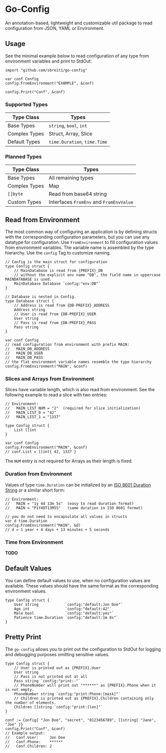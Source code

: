 # Go-Config

An annotation-based, lightweight and customizable util package to read configuration from JSON, YAML or Environment.

## Usage

See the minimal example below to read configuration of any type from environment variables and print to StdOut:

```golang
import "github.com/sbreit1/go-config"

var conf Config
config.FromEnvironment("EXAMPLE", &conf)

config.Print("Conf", &conf)
```

### Supported Types

| Type Class | Types |
| ---------- | ----- |
| Base Types | `string`, `bool`, `int` |
| Complex Types | Struct, Array, Slice |
| Default Types | `time.Duration`, `time.Time` |

### Planned Types

| Type Class | Types |
| ---------- | ----- |
| Base Types | All remaining types |
| Complex Types | Map |
| `[]byte` | Read from base64 string |
| Custom Types | Interfaces `FromEnv` and `FromEnvValue` |

## Read from Environment

The most common way of configuring an application is by defining structs with the corresponding configuration parameters, but you can use any datatype for configuration. Use `FromEnvironment` to fill configuration values from environment variables. The variable name is assembled by the type hierarchy. Use the `config` Tag to customize naming.

```golang
// Config is the main struct for configuration
type Config struct {
    // MainDatabase is read from {PREFIX}_DB
    // without the explicit env name "DB", the field name in uppercase MAINDATABASE is used.
    MainDatabase Database `config:"env:DB"`
}

// Database is nested in Config.
type Database struct {
    // Address is read from {DB-PREFIX}_ADDRESS
    Address string
    // User is read from {DB-PREFIX}_USER
    User string
    // Pass is read from {DB-PREFIX}_PASS
    Pass string
}

var conf Config
// read configuration from environment with prefix MAIN:
//   MAIN_DB_ADDRESS
//   MAIN_DB_USER
//   MAIN_DB_PASS
// the flat environment variable names resemble the type hierarchy
config.FromEnvironment("MAIN", &conf)
```

### Slices and Arrays from Environment

Slices have variable length, which is also read from environment. See the following example to read a slice with two entries:

```golang
// Environment:
//   MAIN_LIST_NUM = "2"  (required for slice initialization)
//   MAIN_LIST_0 = "42"
//   MAIN_LIST_1 = "1337"

type Config struct {
    List []int
}

var conf Config
config.FromEnvironment("MAIN", &conf)
// conf.List = []int{ 42, 1337 }
```

The `NUM` entry is not required for Arrays as their length is fixed.

### Duration from Environment

Values of type `time.Duration` can be initialized by an [ISO 8601 Duration String](https://en.wikipedia.org/wiki/ISO_8601#Durations) or a similar short form:

```golang
// Environment:
//   MAIN = "1y 4d 13m 5s"  (easy to read duration format)
//   MAIN = "P1Y4DT13M5S"   (same duration in ISO 8601 format)

// you do not need to encapsulate all values in structs
var d time.Duration
config.FromEnvironment("MAIN", &d)
// d = 1 year + 4 days + 13 minutes + 5 seconds
```

### Time from Environment

**TODO**

## Default Values

You can define default values to use, when no configuration values are available. These values should have the same format as the corresponding environment values.

```golang
type Config struct {
    User string            `config:"default:Jon Doe"`
    Age int                `config:"default:42"`
    Male bool              `config:"default:yes"`
    Patience time.Duration `config:"default:1m 8s"`
}
```


## Pretty Print

The `go-config` allows you to print out the configuration to StdOut for logging and debugging purposes omitting sensitive values.

```golang
type Config struct {
    // User is printed out as {PREFIX}.User
    User string
    // Pass is not printed out at all
    Pass string `config:"print:-"`
    // PhoneNumber will print out "******" as {PREFIX}.Phone when it is not empty.
    PhoneNumber string `config:"print:Phone:[mask]"`
    // Children is printed out as {PREFIX}.Children containing only the number of elements.
    Children []string `config:"print:[len]"`
}

conf := Config{ "Jon Doe", "secret", "0123456789", []string{ "Jane", "Joe" }}
config.Print("Conf", &conf)
// Example output:
//   Conf.User:     Jon Doe
//   Conf.Phone:    ******
//   Conf.Children: 2
```